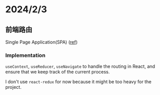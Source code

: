 # 2024/2/3

## 前端路由

Single Page Application(SPA) ([ref](https://blog.techbridge.cc/2017/09/16/frontend-backend-mvc/))

### Implementation

`useContext`, `useReducer`, `useNavigate` to handle the routing in React, and ensure that we keep track of the current process.

I don't use `react-redux` for now because it might be too heavy for the project.
